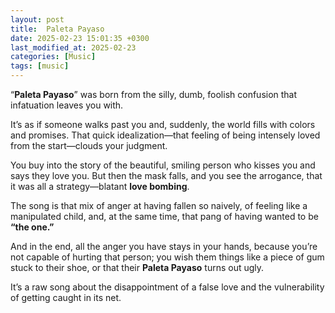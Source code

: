 ```yaml
---
layout: post
title:  Paleta Payaso
date: 2025-02-23 15:01:35 +0300
last_modified_at: 2025-02-23
categories: [Music]
tags: [music]
---
```


“**Paleta Payaso**” was born from the silly, dumb, foolish confusion that infatuation leaves you with.

It’s as if someone walks past you and, suddenly, the world fills with colors and promises. That quick idealization—that feeling of being intensely loved from the start—clouds your judgment.

You buy into the story of the beautiful, smiling person who kisses you and says they love you. But then the mask falls, and you see the arrogance, that it was all a strategy—blatant **love bombing**.

The song is that mix of anger at having fallen so naively, of feeling like a manipulated child, and, at the same time, that pang of having wanted to be **“the one.”**

And in the end, all the anger you have stays in your hands, because you’re not capable of hurting that person; you wish them things like a piece of gum stuck to their shoe, or that their **Paleta Payaso** turns out ugly.

It’s a raw song about the disappointment of a false love and the vulnerability of getting caught in its net.
